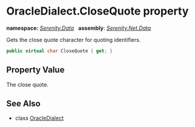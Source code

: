 # OracleDialect.CloseQuote property
**namespace:** *[Serenity.Data](../../README.md#serenity.data-namespace)*   **assembly**: *[Serenity.Net.Data](../../README.md)*

Gets the close quote character for quoting identifiers.

```csharp
public virtual char CloseQuote { get; }
```

## Property Value

The close quote.

## See Also

* class [OracleDialect](../OracleDialect.md)
